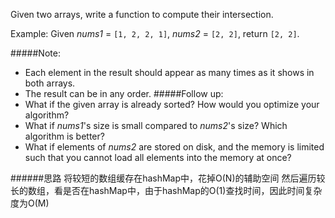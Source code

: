 Given two arrays, write a function to compute their intersection.

Example:
Given *nums1* = `[1, 2, 2, 1]`, *nums2* = `[2, 2]`, return `[2, 2]`.

#####Note:
- Each element in the result should appear as many times as it shows in both arrays.
- The result can be in any order.
#####Follow up:
- What if the given array is already sorted? How would you optimize your algorithm?
- What if *nums1*'s size is small compared to *nums2*'s size? Which algorithm is better?
- What if elements of *nums2* are stored on disk, and the memory is limited such that you cannot load all elements into the memory at once?

######思路
将较短的数组缓存在hashMap中，花掉O(N)的辅助空间
然后遍历较长的数组，看是否在hashMap中，由于hashMap的O(1)查找时间，因此时间复杂度为O(M)
